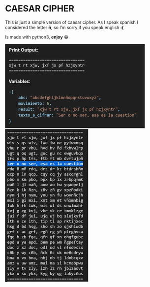 ﻿# CAESAR CIPHER

This is just a simple version of caesar cipher. As I speak spanish I considered the letter **ñ**, so I’m sorry if you speak english **:(**

Is made with python3, **enjoy** 😁

![alt text](https://github.com/knarfff/Caesar-Cipher-Python/blob/master/img/Cifrado.PNG) <br />
![alt_text](https://github.com/knarfff/Caesar-Cipher-Python/blob/master/img/Descifrado.PNG)

